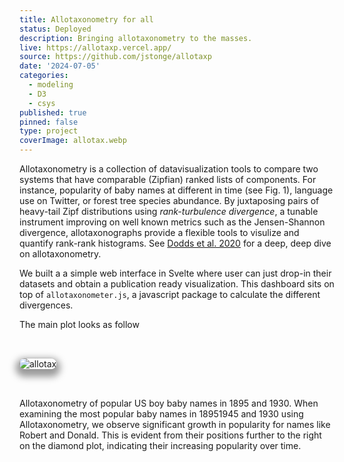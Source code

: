 ```yaml
---
title: Allotaxonometry for all
status: Deployed
description: Bringing allotaxonometry to the masses. 
live: https://allotaxp.vercel.app/
source: https://github.com/jstonge/allotaxp
date: '2024-07-05'
categories:
  - modeling
  - D3
  - csys
published: true
pinned: false
type: project
coverImage: allotax.webp
---
```

<script>
	import allotax from '$lib/assets/allotax.webp';
</script>

Allotaxonometry is a collection of datavisualization tools to compare two systems that have comparable (Zipfian) ranked lists of components. For instance, popularity of baby names at different in time (see Fig. 1), language use on Twitter, or forest tree species abundance. By juxtaposing pairs of heavy-tail Zipf distributions using _rank-turbulence divergence_, a tunable instrument improving on well known metrics such as the Jensen-Shannon divergence, allotaxonographs provide a flexible tools to visulize and quantify rank-rank histograms. See [Dodds et al. 2020](https://www.semanticscholar.org/reader/9afd434304a24928c3d4f13083a4a1e0df2321b5) for a deep, deep dive on allotaxonometry.

We built a a simple web interface in Svelte where user can just drop-in their datasets and obtain a publication ready visualization. This dashboard sits on top of `allotaxonometer.js`, a javascript package to calculate the different divergences.

The main plot looks as follow

<img alt="allotax" class="image" src={allotax} />

Allotaxonometry of popular US boy baby names in 1895 and 1930. When examining the most popular baby names in 18951945 and 1930 using Allotaxonometry, we observe significant growth in popularity for names like Robert and Donald. This is evident from their positions further to the right on the diamond plot, indicating their increasing popularity over time. 

<!-- The tunable histogram plot on the right provides additional insight into the magnitude of their growth, as they moved from ranks 638 and 3024 in 1945 to first and second rank in 1995, respectively. The interactive equation on the left top corner shows that we have used an $\alpha=0.92$ to determine the relative importance of rare baby names relative to common ones [DESCRIBE RTD BETTER]. Mary and Linda lost the baby name lottery during the same period. [TODO: figure out why stroke-width of cells appears so thick?! We need to improve our export of SVG more generally. Labels are too small at the moment. -->

<style>
  .image {
    margin-top: 2rem;
    margin-bottom: 2rem;
    box-shadow: 0 0 0 0.75px rgba(128, 128, 128, 0.2), 0 6px 12px 6px rgba(0, 0, 0, 0.4);
    border-radius: 8px;
  }
  
</style>